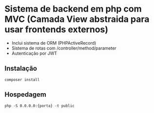 # Sistema de backend em php com MVC (Camada View abstraida para usar frontends externos)

 - Inclui sistema de ORM (PHPActiveRecord)
 - Sistema de rotas com /controller/method/parameter
 - Autenticação por JWT
 
## Instalação

```
composer install
```

## Hospedagem

```
php -S 0.0.0.0:{porta} -t public

```
